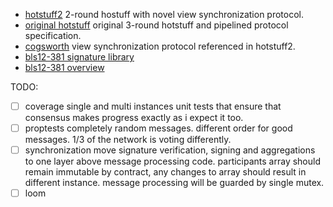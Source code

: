 - [hotstuff2](https://eprint.iacr.org/2023/397.pdf)
  2-round hostuff with novel view synchronization protocol.
- [original hotstuff](https://arxiv.org/pdf/1803.05069.pdf)
  original 3-round hotstuff and pipelined protocol specification.
- [cogsworth](https://cryptoeconomicsystems.pubpub.org/pub/naor-cogsworth-synchronization/release/5)
  view synchronization protocol referenced in hotstuff2.
- [bls12-381 signature library](https://github.com/supranational/blst)
- [bls12-381 overview](https://hackmd.io/@benjaminion/bls12-381)


TODO:
- [ ] coverage
  single and multi instances unit tests that ensure that consensus makes progress
  exactly as i expect it too.
- [ ] proptests
  completely random messages.
  different order for good messages.
  1/3 of the network is voting differently.
- [ ] synchronization
  move signature verification, signing and aggregations to one layer above message processing code.
  participants array should remain immutable by contract, any changes to array should result in different instance.
  message processing will be guarded by single mutex.
- [ ] loom